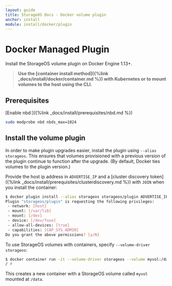 ```yaml
---
layout: guide
title: StorageOS Docs - Docker volume plugin
anchor: install
module: install/docker/plugin
---
```


# Docker Managed Plugin

Install the StorageOS volume plugin on Docker Engine 1.13+.

>**Use the [container install method]({%link _docs/install/docker/container.md %}) with Kubernetes or to mount volumes to the host using the CLI.**

## Prerequisites

[Enable nbd:]({%link _docs/install/prerequisites/nbd.md %})
```bash
sudo modprobe nbd nbds_max=1024
```

## Install the volume plugin

In order to make plugin upgrades easier, install the plugin using
`--alias storageos`.  This ensures that volumes provisioned with a previous
version of the plugin continue to function after the upgrade.  (By default,
Docker ties volumes to the plugin version.)

Provide the host ip address in `ADVERTISE_IP` and a [cluster discovery
token]({%link _docs/install/prerequisites/clusterdiscovery.md %}) with
`JOIN` when you install the container:

```bash
$ docker plugin install --alias storageos storageos/plugin ADVERTISE_IP=xxx.xxx.xxx.xxx JOIN=xxxxxxxxxxxxxxxxx
Plugin "storageos/plugin" is requesting the following privileges:
 - network: [host]
 - mount: [/var/lib]
 - mount: [/dev]
 - device: [/dev/fuse]
 - allow-all-devices: [true]
 - capabilities: [CAP_SYS_ADMIN]
Do you grant the above permissions? [y/N]
```

To use StorageOS volumes with containers, specify `--volume-driver storageos`:

```bash
$ docker container run -it --volume-driver storageos --volume myvol:/data busybox sh
/ #
```
This creates a new container with a StorageOS volume called `myvol` mounted at `/data`.
